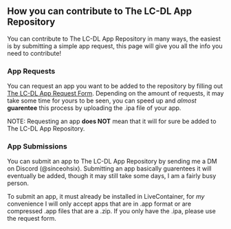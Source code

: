 ## How you can contribute to The LC-DL App Repository
You can contribute to The LC-DL App Repository in many ways, the easiest is by submitting a simple app request, this page will give you all the info you need to contribute!

### App Requests
You can request an app you want to be added to the repository by filling out [The LC-DL App Request Form](https://forms.gle/KCDFcWtzJNs9W3n7A). Depending on the amount of requests, it may take some time for yours to be seen, you can speed up and *almost* **guarentee** this process by uploading the .ipa file of your app.

NOTE: Requesting an app **does NOT** mean that it will for sure be added to The LC-DL App Repository.

### App Submissions
You can submit an app to The LC-DL App Repository by sending me a DM on Discord (@sinceohsix). Submitting an app basically guarentees it will eventually be added, though it may still take some days, I am a fairly busy person.

To submit an app, it must already be installed in LiveContainer, for *my* convenience I will only accept apps that are in .app format or are compressed .app files that are a .zip. If you only have the .ipa, please use the request form.
